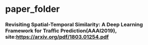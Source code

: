 # paper_folder

### Revisiting Spatial-Temporal Similarity: A Deep Learning Framework for Traffic Prediction(AAAI2019), site:https://arxiv.org/pdf/1803.01254.pdf
